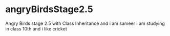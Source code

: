 # angryBirdsStage2.5
Angry Birds stage 2.5 with Class Inheritance and i am sameer i am studying in class 10th and i like cricket

